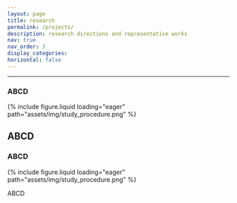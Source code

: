 ```yaml
---
layout: page
title: research
permalink: /projects/
description: research directions and representative works
nav: true
nav_order: 3
display_categories:
horizontal: false
---
```


---

### ABCD

{% include figure.liquid loading="eager" path="assets/img/study_procedure.png" %}

ABCD
---

### ABCD

{% include figure.liquid loading="eager" path="assets/img/study_procedure.png" %}

ABCD
